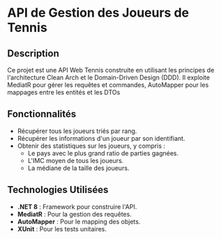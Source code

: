 # API de Gestion des Joueurs de Tennis

## Description

Ce projet est une API Web Tennis construite en utilisant les principes de l'architecture Clean Arch et le Domain-Driven Design (DDD).
Il exploite MediatR pour gérer les requêtes et commandes, 
AutoMapper pour les mappages entre les entités et les DTOs 

## Fonctionnalités

- Récupérer tous les joueurs triés par rang.
- Récupérer les informations d'un joueur par son identifiant.
- Obtenir des statistiques sur les joueurs, y compris :
  - Le pays avec le plus grand ratio de parties gagnées.
  - L'IMC moyen de tous les joueurs.
  - La médiane de la taille des joueurs.

## Technologies Utilisées

- **.NET 8** : Framework pour construire l'API.
- **MediatR** : Pour la gestion des requêtes.
- **AutoMapper** : Pour le mapping des objets.
- **XUnit** : Pour les tests unitaires.
 

